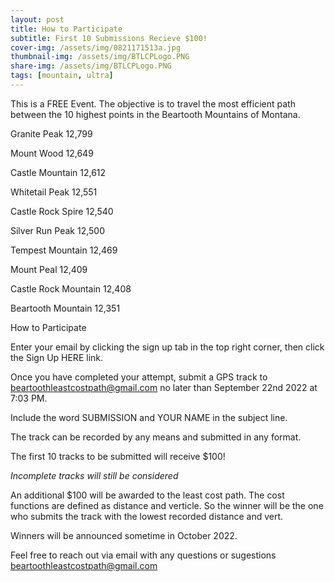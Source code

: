 ```yaml
---
layout: post
title: How to Participate
subtitle: First 10 Submissions Recieve $100! 
cover-img: /assets/img/0821171513a.jpg
thumbnail-img: /assets/img/BTLCPLogo.PNG
share-img: /assets/img/BTLCPLogo.PNG
tags: [mountain, ultra]
---
```


This is a FREE Event. 
The objective is to travel the most efficient path between the 10 highest points in the Beartooth Mountains of Montana. 

Granite Peak 12,799

Mount Wood 12,649

Castle Mountain 12,612

Whitetail Peak 12,551

Castle Rock Spire 12,540

Silver Run Peak 12,500

Tempest Mountain 12,469

Mount Peal 12,409

Castle Rock Mountain 12,408 

Beartooth Mountain 12,351

How to Participate

Enter your email by clicking the sign up tab in the top right corner, then click the Sign Up HERE link. 

Once you have completed your attempt, submit a GPS track to beartoothleastcostpath@gmail.com no later than September 22nd 2022 at 7:03 PM. 

Include the word SUBMISSION and YOUR NAME in the subject line.

The track can be recorded by any means and submitted in any format. 

The first 10 tracks to be submitted will receive $100!

*Incomplete tracks will still be considered*

An additional $100 will be awarded to the least cost path. The cost functions are defined as distance and verticle. So the winner will be the one who submits the track with the lowest recorded distance and vert. 

Winners will be announced sometime in October 2022. 

Feel free to reach out via email with any questions or sugestions beartoothleastcostpath@gmail.com

